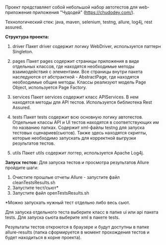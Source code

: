 Проект представляет собой небольшой набор автотестов для web-приложения приложения "Чудодей" (https://chudodey.com/).

Технологический стек: java, maven, selenium, testng, allure, log4j, rest assured.


**Структура проекта:**

1) driver
Пакет driver содержит логику WebDriver, используется паттерн Singleton.

2) pages
Пакет pages содержит страницы приложения в виде отдельных классов, где находятся необходимые методы взаимодействия с элементами. Все страницы внутри пакета наследуются от абстрактной - AbstractPage, где находятся необходимые общие методы.
Классы реализуют модель Page Object, используется Page Factory.

4) services
Пакет services содержит класс APIServices. В нем находятся методы для API тестов. Используется библиотека Rest Assured.

5) tests
Пакет tests содержит всю основную логику автотестов. Отдельные классы API и UI тестов находятся в соответствующих им по названию папках.
Содержит xml-файлы testng для запуска тестовых сценариев(сьютов). Также здесь находятся скрипты, которые необходимо запускать для корректной выгрузки результатов тестов.

6) utils
Пакет utils содержит логгер, используется Apache Log4j. 


**Запуск тестов:**
Для запуска тестов и просмотра результатов Allure пройдите шаги:

1) Очистите прошлые отчеты Allure - запустите файл cleanTestsResults.sh
2) Запустите тест/сьют*
3) Запустите файл openTestsResults.sh

*Можно запускать нужный тест отдельно либо весь сьют.

Для запуска отдельного теста выберите класс в папке ui или api пакета tests.
Для запуска сьюта выберите xml в пакете tests.

Результаты тестов откроются в браузере и будут доступны в папке allure-results (папка сформируется в момент прохождения тестов и будет находиться в корне проекта).
